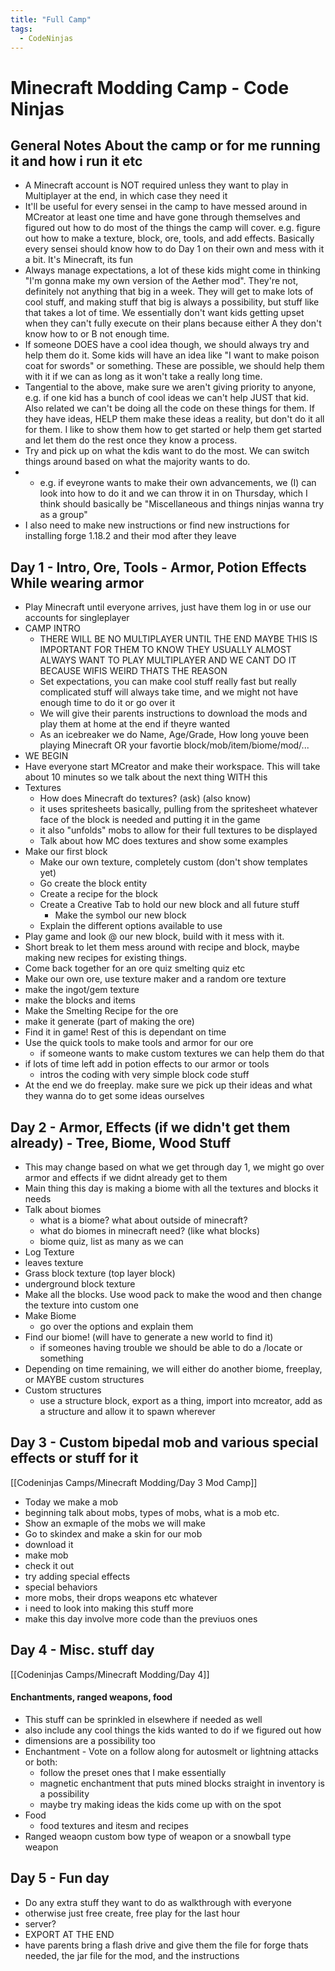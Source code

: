 ```yaml
---
title: "Full Camp"
tags:
  - CodeNinjas
---
```


# Minecraft Modding Camp - Code Ninjas

## General Notes About the camp or for me running it and how i run it etc

- A Minecraft account is NOT required unless they want to play in Multiplayer at the end, in which case they need it
- It'll be useful for every sensei in the camp to have messed around in MCreator at least one time and have gone through themselves and figured out how to do most of the things the camp will cover. e.g. figure out how to make a texture, block, ore, tools, and add effects. Basically every sensei should know how to do Day 1 on their own and mess with it a bit. It's Minecraft, its fun
- Always manage expectations, a lot of these kids might come in thinking "I'm gonna make my own version of the Aether mod". They're not, definitely not anything that big in a week. They will get to make lots of cool stuff, and making stuff that big is always a possibility, but stuff like that takes a lot of time. We essentially don't want kids getting upset when they can't fully execute on their plans because either A they don't know how to or B not enough time.
- If someone DOES have a cool idea though, we should always try and help them do it. Some kids will have an idea like "I want to make poison coat for swords" or something. These are possible, we should help them with it if we can as long as it won't take a really long time.
- Tangential to the above, make sure we aren't giving priority to anyone, e.g. if one kid has a bunch of cool ideas we can't help JUST that kid. Also related we can't be doing all the code on these things for them. If they have ideas, HELP them make these ideas a reality, but don't do it all for them. I like to show them how to get started or help them get started and let them do the rest once they know a process.
- Try and pick up on what the kdis want to do the most. We can switch things around based on what the majority wants to do.
- - e.g. if eveyrone wants to make their own advancements, we (I) can look into how to do it and we can throw it in on Thursday, which I think should basically be "Miscellaneous and things ninjas wanna try as a group"
- I also need to make new instructions or find new instructions for installing forge 1.18.2 and their mod after they leave

## Day 1 - Intro, Ore, Tools - Armor, Potion Effects While wearing armor

- Play Minecraft until everyone arrives, just have them log in or use our accounts for singleplayer
- CAMP INTRO
  - THERE WILL BE NO MULTIPLAYER UNTIL THE END MAYBE THIS IS IMPORTANT FOR THEM TO KNOW THEY USUALLY ALMOST ALWAYS WANT TO PLAY MULTIPLAYER AND WE CANT DO IT BECAUSE WIFIS WEIRD THATS THE REASON
  - Set expectations, you can make cool stuff really fast but really complicated stuff will always take time, and we might not have enough time to do it or go over it
  - We will give their parents instructions to download the mods and play them at home at the end if theyre wanted
  - As an icebreaker we do Name, Age/Grade, How long youve been playing Minecraft OR your favortie block/mob/item/biome/mod/...
- WE BEGIN
- Have everyone start MCreator and make their workspace. This will take about 10 minutes so we talk about the next thing WITH this
- Textures
  - How does Minecraft do textures? (ask) (also know)
  - it uses spritesheets basically, pulling from the spritesheet whatever face of the block is needed and putting it in the game
  - it also "unfolds" mobs to allow for their full textures to be displayed
  - Talk about how MC does textures and show some examples
- Make our first block
  - Make our own texture, completely custom (don't show templates yet)
  - Go create the block entity
  - Create a recipe for the block
  - Create a Creative Tab to hold our new block and all future stuff
    - Make the symbol our new block
  - Explain the different options available to use
- Play game and look @ our new block, build with it mess with it.
- Short break to let them mess around with recipe and block, maybe making new recipes for existing things.
- Come back together for an ore quiz smelting quiz etc
- Make our own ore, use texture maker and a random ore texture
- make the ingot/gem texture
- make the blocks and items
- Make the Smelting Recipe for the ore
- make it generate (part of making the ore)
- Find it in game!
  Rest of this is dependant on time
- Use the quick tools to make tools and armor for our ore
  - if someone wants to make custom textures we can help them do that
- if lots of time left add in potion effects to our armor or tools
  - intros the coding with very simple block code stuff
- At the end we do freeplay. make sure we pick up their ideas and what they wanna do to get some ideas ourselves

## Day 2 - Armor, Effects (if we didn't get them already) - Tree, Biome, Wood Stuff

- This may change based on what we get through day 1, we might go over armor and effects if we didnt already get to them
- Main thing this day is making a biome with all the textures and blocks it needs
- Talk about biomes
  - what is a biome? what about outside of minecraft?
  - what do biomes in minecraft need? (like what blocks)
  - biome quiz, list as many as we can
- Log Texture
- leaves texture
- Grass block texture (top layer block)
- underground block texture
- Make all the blocks. Use wood pack to make the wood and then change the texture into custom one
- Make Biome
  - go over the options and explain them
- Find our biome! (will have to generate a new world to find it)
  - if someones having trouble we should be able to do a /locate or something
- Depending on time remaining, we will either do another biome, freeplay, or MAYBE custom structures
- Custom structures
  - use a structure block, export as a thing, import into mcreator, add as a structure and allow it to spawn wherever

## Day 3 - Custom bipedal mob and various special effects or stuff for it

[[Codeninjas Camps/Minecraft Modding/Day 3 Mod Camp]]

- Today we make a mob
- beginning talk about mobs, types of mobs, what is a mob etc.
- Show an exmaple of the mobs we will make
- Go to skindex and make a skin for our mob
- download it
- make mob
- check it out
- try adding special effects
- special behaviors
- more mobs, their drops weapons etc whatever
- i need to look into making this stuff more
- make this day involve more code than the previuos ones

## Day 4 - Misc. stuff day

[[Codeninjas Camps/Minecraft Modding/Day 4]]

#### Enchantments, ranged weapons, food

- This stuff can be sprinkled in elsewhere if needed as well
- also include any cool things the kids wanted to do if we figured out how
- dimensions are a possibility too
- Enchantment - Vote on a follow along for autosmelt or lightning attacks or both:
  - follow the preset ones that I make essentially
  - magnetic enchantment that puts mined blocks straight in inventory is a possibility
  - maybe try making ideas the kids come up with on the spot
- Food
  - food textures and itesm and recipes
- Ranged weaopn custom bow type of weapon or a snowball type weapon

## Day 5 - Fun day

- Do any extra stuff they want to do as walkthrough with everyone
- otherwise just free create, free play for the last hour
- server?
- EXPORT AT THE END
- have parents bring a flash drive and give them the file for forge thats needed, the jar file for the mod, and the instructions
